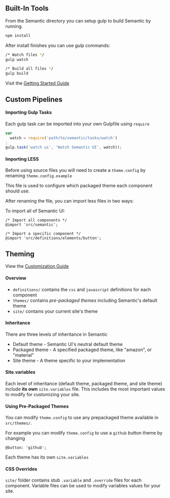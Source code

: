 ## Built-In Tools

From the Semantic directory you can setup gulp to build Semantic by running.
```bash
npm install
```

After install finishes you can use gulp commands:
```bash
/* Watch files */
gulp watch

/* Build all files */
gulp build
```

Visit the [Getting Started Guide](http://learnsemantic.com/guide/expert.html)

## Custom Pipelines

#### Importing Gulp Tasks

Each gulp task can be imported into your own Gulpfile using `require`

```javascript
var
  watch = require('path/to/semantic/tasks/watch')
;
gulp.task('watch ui', 'Watch Semantic UI', watch));
```

#### Importing LESS

Before using source files you will need to create a `theme.config` by renaming `theme.config.example`

This file is used to configure which packaged theme each component should use.

After renaming the file, you can import less files in two ways:

To import all of Semantic UI:
```less
/* Import all components */
@import 'src/semantic';

/* Import a specific component */
@import 'src/definitions/elements/button';
```

## Theming

View the [Customization Guide](http://learnsemantic.com/developing/customizing.html)

#### Overview

* `definitions/` contains the `css` and `javascript` definitions for each component
* `themes/` contains *pre-packaged themes* including Semantic's default theme
* `site/` contains your current site's theme

#### Inheritance

There are three levels of inheritance in Semantic
* Default theme - Semantic UI's neutral default theme
* Packaged theme - A specified packaged theme, like "amazon", or "material"
* Site theme - A theme specific to your implementation

#### Site.variables

Each level of inheritance (default theme, packaged theme, and site theme) include **its own** `site.variables` file. This includes the most important values to modify for customizing your site.

#### Using Pre-Packaged Themes

You can modify `theme.config` to use any prepackaged theme available in `src/themes/`.

For example you can modify `theme.config` to use a `github` button theme by changing
```less
@button: 'github';
```

Each theme has its own `site.variables`


#### CSS Overrides

`site/` folder contains stub `.variable` and `.override` files for each component. Variable files can be used to modify variables values for your site.